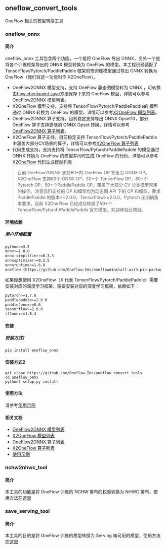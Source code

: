 ## oneflow_convert_tools

OneFlow 相关的模型转换工具

### oneflow_onnx

#### 简介

oneflow_onnx 工具包含两个功能，一个是将 OneFlow 导出 ONNX，另外一个是将各个训练框架导出的 ONNX 模型转换为 OneFlow 的模型。本工程已经适配了 TensorFlow/Pytorch/PaddlePaddle 框架的预训练模型通过导出 ONNX 转换为 OneFlow（我们将这一功能叫作 X2OneFlow）。

- OneFlow2ONNX 模型支持，支持 OneFlow 静态图模型转为 ONNX ，可转换由[flow.checkpoint.save](https://docs.oneflow.org/basics_topics/model_load_save.html)方法保存下来的 OneFlow 模型，详情可以参考[OneFlow2ONNX 模型列表](https://github.com/Oneflow-Inc/oneflow_convert_tools/tree/main/docs/oneflow2onnx/oneflow2onnx_model_zoo.md)。
- X2OneFlow 模型支持，支持将 TensorFlow/Pytorch/PaddlePaddle的 模型通过 ONNX 转换为 OneFlow 的模型，详情可以参考[X2OneFlow 模型列表](https://github.com/Oneflow-Inc/oneflow_convert_tools/tree/main/docs/x2oneflow/x2oneflow_model_zoo.md)。
- OneFlow2ONNX 算子支持，目前稳定支持导出 ONNX Opset10，部分 OneFlow 算子支持更低的 ONNX Opset 转换，详情可以参考[OneFlow2ONNX 算子列表](https://github.com/Oneflow-Inc/oneflow_convert_tools/tree/main/docs/oneflow2onnx/op_list.md)。
- X2OneFlow 算子支持，目前稳定支持 TensorFlow/Pytorch/PaddlePaddle 中涵盖大部分CV场景的算子，详情可以参考[X2OneFlow 算子列表](https://github.com/Oneflow-Inc/oneflow_convert_tools/tree/main/docs/x2oneflow/op_list.md)
- 代码生成支持，支持支持将 TensorFlow/Pytorch/PaddlePaddle 的模型通过 ONNX 转换为 OneFlow 的模型并同时生成 OneFlow 的代码，详情可以参考[X2OneFlow 代码生成模型列表](https://github.com/Oneflow-Inc/oneflow_convert_tools/tree/main/docs/x2oneflow/code_gen.md)

> 目前 OneFlow2ONNX 支持80+的 OneFlow OP 导出为 ONNX OP。X2OneFlow 支持80个 ONNX OP，50+个 TensorFlow OP，80+个 Pytorch OP，50+个PaddlePaddle OP，覆盖了大部分 CV 分类模型常用的操作。注意我们支持的 OP 和模型均为动态图 API 下的 OP 和模型，要求 PaddlePaddle 的版本>=2.0.0，TensorFlow>=2.0.0，Pytorch 无明确版本要求。目前 X2OneFlow 已经成功转换了50+个 TensorFlow/Pytorch/PaddlePaddle 官方模型。欢迎体验此项目。

#### 环境依赖

##### 用户环境配置

```sh
python>=3.5
onnx>=1.8.0
onnx-simplifier>=0.3.3
onnxoptimizer>=0.2.5
onnxruntime>=1.6.0
oneflow (https://github.com/Oneflow-Inc/oneflow#install-with-pip-package)
```


如果你想使用 X2OneFlow（X 代表 TensorFlow/Pytorch/PaddlePaddle）需要安装对应的深度学习框架，需要安装对应的深度学习框架，依赖如下：

```sh
pytorch>=1.7.0
paddlepaddle>=2.0.0
paddle2onnx>=0.6
tensorflow>=2.0.0
tf2onnx>=1.8.4
```

#### 安装

##### 安装方式1

```sh
pip install oneflow_onnx
```

#### 安装方式2

```
git clone https://github.com/Oneflow-Inc/oneflow_convert_tools
cd oneflow_onnx
python3 setup.py install
```

#### 使用方法

请参考[使用示例](https://github.com/Oneflow-Inc/oneflow_convert_tools/blob/main/examples/README.md)

#### 相关文档

- [OneFlow2ONNX 模型列表](https://github.com/Oneflow-Inc/oneflow_convert_tools/tree/main/docs/oneflow2onnx/oneflow2onnx_model_zoo.md)
- [X2OneFlow 模型列表](https://github.com/Oneflow-Inc/oneflow_convert_tools/tree/main/docs/x2oneflow/x2oneflow_model_zoo.md)
- [OneFlow2ONNX 算子列表](https://github.com/Oneflow-Inc/oneflow_convert_tools/tree/main/docs/oneflow2onnx/op_list.md)
- [X2OneFlow 算子列表](https://github.com/Oneflow-Inc/oneflow_convert_tools/tree/main/docs/x2oneflow/op_list.md)
- [使用示例](https://github.com/Oneflow-Inc/oneflow_convert_tools/blob/main/examples/README.md)

### nchw2nhwc_tool

#### 简介

本工具的功能是将 OneFlow 训练的 NCHW 排布的权重转换为 NHWC 排布，使用方法[在这里](https://github.com/Oneflow-Inc/oneflow_convert_tools/tree/main/nchw2nhwc_tool/README.md)


### save_serving_tool

#### 简介
本工具的目的是将 OneFlow 训练的模型转换为 Serving 端可用的模型，使用方法[在这里](https://github.com/Oneflow-Inc/oneflow_convert_tools/tree/main/save_serving_tool/README.md)

